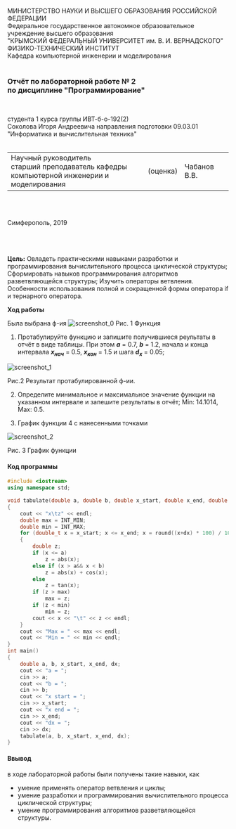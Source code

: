 МИНИСТЕРСТВО НАУКИ  И ВЫСШЕГО ОБРАЗОВАНИЯ РОССИЙСКОЙ ФЕДЕРАЦИИ  
Федеральное государственное автономное образовательное учреждение высшего образования  
"КРЫМСКИЙ ФЕДЕРАЛЬНЫЙ УНИВЕРСИТЕТ им. В. И. ВЕРНАДСКОГО"  
ФИЗИКО-ТЕХНИЧЕСКИЙ ИНСТИТУТ  
Кафедра компьютерной инженерии и моделирования
<br/><br/>

### Отчёт по лабораторной работе № 2<br/> по дисциплине "Программирование"
<br/>

студента 1 курса группы ИВТ-б-о-192(2)  
Соколова Игоря Андреевича 
направления подготовки 09.03.01 "Информатика и вычислительная техника"  
<br/>

<table>
<tr><td>Научный руководитель<br/> старший преподаватель кафедры<br/> компьютерной инженерии и моделирования</td>
<td>(оценка)</td>
<td>Чабанов В.В.</td>
</tr>
</table>
<br/><br/>

Симферополь, 2019

<br/><br/><br/>**Цель:** 
Овладеть практическими навыками разработки и программирования вычислительного процесса циклической структуры;
Сформировать навыков программирования алгоритмов разветвляющейся структуры;
Изучить операторы ветвления. Особенности использования полной и сокращенной формы оператора if и тернарного оператора.


**Ход работы**


Была выбрана ф-ия ![screenshot_0](https://sun2.43222.userapi.com/IHqqkVidjWPllVk8SkqUoWVCcQ0gO5ij9JqsEQ/qp7-eDY2rYM.jpg)
Рис. 1 Функция
 
 1) Протабулируйте функцию и запишите получившиеся реультаты в отчёт в виде таблицы. При этом ***a*** = 0.7, ***b*** = 1.2, начала и конца интервала ***х<sub>нач</sub>*** = 0.5, ***x<sub>кон</sub>*** = 1.5 и шага ***d<sub>x</sub>*** = 0.05;
 
 ![screenshot_1](https://sun1.43222.userapi.com/exHSXyJpgMPEZzNYF1LlM7s4gDNIO4AOcyxd4A/2iNjLbBires.jpg)
 
 Рис.2 Результат протабулированной ф-ии.
 
 2)  Определите минимальное и максимальное значение функции на указанном интервале и запешите результаты в отчёт;
  Min: 14.1014, Max: 0.5.
  
 3) График функции 4 с нанесенными точками
 
 ![screenshot_2](https://sun9-22.userapi.com/MjLXbl99RQ42z6TRbkA_603ylMvF89eTQmkHng/yXA4sKjtQfE.jpg)
 
 Рис. 3 График функции
 #### Код программы
```cpp
#include <iostream>
using namespace std;

void tabulate(double a, double b, double x_start, double x_end, double dx)
{
	cout << "x\tz" << endl;
	double max = INT_MIN;
	double min = INT_MAX;
	for (double_t x = x_start; x <= x_end; x = round((x+dx) * 100) / 100)
	{
		double z;
		if (x <= a)
			z = abs(x);
		else if (x > a&& x < b)
			z = abs(x) + cos(x);
		else
			z = tan(x);
		if (z > max)
			max = z;
		if (z < min)
			min = z;
		cout << x << "\t" << z << endl;
	}
	cout << "Max = " << max << endl;
	cout << "Min = " << min << endl;
}
int main()
{
	double a, b, x_start, x_end, dx;
	cout << "a = ";
	cin >> a;
	cout << "b = ";
	cin >> b;
	cout << "x start = ";
	cin >> x_start;
	cout << "x end = ";
	cin >> x_end;
	cout << "dx = ";
	cin >> dx;
	tabulate(a, b, x_start, x_end, dx);
}
```
#### Ввывод

в ходе лабораторной работы были получены такие навыки, как
* умение применять оператор ветвления и циклы;
* умение разработки и программирования вычислительного процесса циклической структуры;
* умение программирования алгоритмов разветвляющейся структуры.
